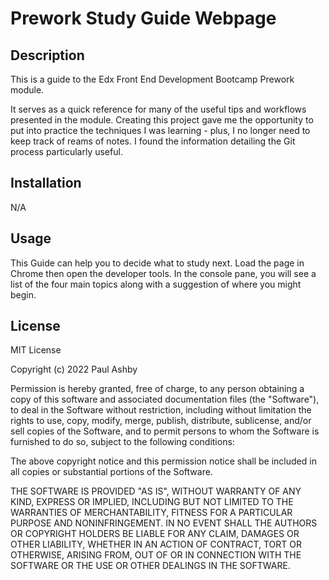 # Prework Study Guide Webpage

## Description

This is a guide to the Edx Front End Development Bootcamp Prework module.

It serves as a quick reference for many of the useful tips and workflows presented in the module.
Creating this project gave me the opportunity to put into practice the techniques I was learning - plus, I no longer need to keep track of reams of notes.
I found the information detailing the Git process particularly useful.

## Installation
N/A

## Usage
This Guide can help you to decide what to study next. Load the page in Chrome then open the developer tools. In the console pane, you will see a list of the four main topics along with a suggestion of where you might begin.

## License
MIT License

Copyright (c) 2022 Paul Ashby

Permission is hereby granted, free of charge, to any person obtaining a copy
of this software and associated documentation files (the "Software"), to deal
in the Software without restriction, including without limitation the rights
to use, copy, modify, merge, publish, distribute, sublicense, and/or sell
copies of the Software, and to permit persons to whom the Software is
furnished to do so, subject to the following conditions:

The above copyright notice and this permission notice shall be included in all
copies or substantial portions of the Software.

THE SOFTWARE IS PROVIDED "AS IS", WITHOUT WARRANTY OF ANY KIND, EXPRESS OR
IMPLIED, INCLUDING BUT NOT LIMITED TO THE WARRANTIES OF MERCHANTABILITY,
FITNESS FOR A PARTICULAR PURPOSE AND NONINFRINGEMENT. IN NO EVENT SHALL THE
AUTHORS OR COPYRIGHT HOLDERS BE LIABLE FOR ANY CLAIM, DAMAGES OR OTHER
LIABILITY, WHETHER IN AN ACTION OF CONTRACT, TORT OR OTHERWISE, ARISING FROM,
OUT OF OR IN CONNECTION WITH THE SOFTWARE OR THE USE OR OTHER DEALINGS IN THE
SOFTWARE.
